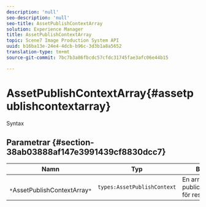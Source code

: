 ```yaml
---
description: 'null'
seo-description: 'null'
seo-title: AssetPublishContextArray
solution: Experience Manager
title: AssetPublishContextArray
topic: Scene7 Image Production System API
uuid: b16ba13e-24e4-4dcb-b96c-3d3b1a8a5652
translation-type: tm+mt
source-git-commit: 7bc7b3a86fbcdc57cfdc31745fae3afc06e44b15

---
```



# AssetPublishContextArray{#assetpublishcontextarray}

Syntax

## Parametrar {#section-38ab03888af147e3991439cf8830dcc7}

| Namn | Typ | Beskrivning |
|---|---|---|
| ` *`AssetPublishContextArray`*` | `types:AssetPublishContext` | En array med publiceringskontexter för resurser. |

